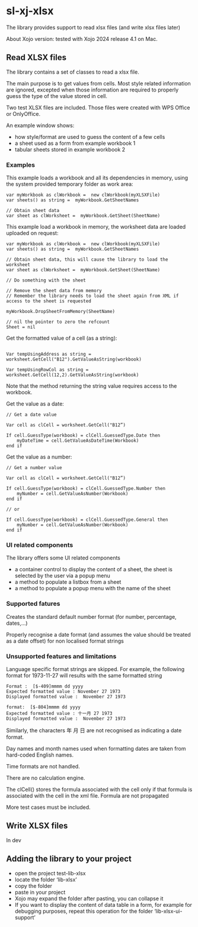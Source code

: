 # sl-xj-xlsx


The library provides support to read xlsx files (and write xlsx files later)

About Xojo version: tested with Xojo 2024 release 4.1 on Mac.

## Read XLSX files

The library contains a set of classes to read a xlsx file. 

The main purpose is to get values from cells. Most style related information are ignored, excepted when those information are required to properly guess the type of the value stored in cell. 

Two test XLSX files are included. Those files were created with WPS Office or OnlyOffice. 

An example window shows:

- how style/format are used to guess the content of a few cells
- a sheet used as a form from example workbook 1
- tabular sheets stored in example workbook 2

### Examples

This example loads a workbook and all its dependencies in memory, using the system provided temporary folder as work area:

```xojo
var myWorkbook as clWorkbook =  new clWorkbook(myXLSXFile)
var sheets() as string =  myWorkbook.GetSheetNames

// Obtain sheet data
var sheet as clWorksheet =  myWorkbook.GetSheet(SheetName)

```

This example load a workbook in memory, the worksheet data are loaded uploaded on request:

```xojo
var myWorkbook as clWorkbook =  new clWorkbook(myXLSXFile)
var sheets() as string =  myWorkbook.GetSheetNames

// Obtain sheet data, this will cause the library to load the worksheet
var sheet as clWorksheet =  myWorkbook.GetSheet(SheetName)

// Do something with the sheet

// Remove the sheet data from memory
// Remember the library needs to load the sheet again from XML if access to the sheet is requested

myWorkbook.DropSheetFromMemory(SheetName)

// nil the pointer to zero the refcount
Sheet = nil

```

Get the formatted value of a cell (as a string):

```xojo

Var tempUsingAddress as string = worksheet.GetCell("B12").GetValueAsString(workbook)

Var tempUsingRowCol as string = worksheet.GetCell(12,2).GetValueAsString(workbook)

```
Note that the method returning the string value requires access to the workbook.


Get the value as a date:

```xojo
// Get a date value

Var cell as clCell = worksheet.GetCell("B12”)

If cell.GuessType(workbook) = clCell.GuessedType.Date then
	myDateTime = cell.GetValueAsDateTime(Workbook)
end if

```

Get the value as a number:

```xojo
// Get a number value

Var cell as clCell = worksheet.GetCell("B12”)

If cell.GuessType(workbook) = clCell.GuessedType.Number then
	myNumber = cell.GetValueAsNumber(Workbook)
end if

// or 

If cell.GuessType(workbook) = clCell.GuessedType.General then
	myNumber = cell.GetValueAsNumber(Workbook)
end if

```

### UI related components

The library offers some UI related components

- a container control to display the content of a sheet, the sheet is selected by the user via a popup menu
- a method to populate a listbox from a sheet
- a method to populate a popup menu with the name of the sheet


### Supported fatures
Creates the standard default number format (for number, percentage, dates,…)


Properly recognise a date format (and assumes the value should be treated as a date offset) for non localised format strings



### Unsupported features and limitations
Language specific format strings are skipped. For example, the following format for 1973-11-27 will results with the same formatted string

```xojo
Format :  [$-409]mmmm dd yyyy
Expected formatted value : November 27 1973 
Displayed formatted value :  November 27 1973

format:  [$-804]mmmm dd yyyy
Expected formatted value : 十一月 27 1973
Displayed formatted value :  November 27 1973

```

Similarly, the characters 年 月 日 are not recognised as indicating a date format.

Day names and month names used when formatting dates are taken from` ` hard-coded English names.

Time formats are not handled.

There are no calculation engine.  

The clCell() stores the formula associated with the cell only if that formula is associated with the cell in the xml file. Formula are not propagated 

More test cases must be included.

## Write XLSX files
In dev


## Adding the library to your project

- open the project test-lib-xlsx
- locate the folder ‘lib-xlsx’
- copy the folder
- paste in your project
- Xojo may expand the folder after pasting, you can collapse it
- If you want to display the content of data table in a form, for example for debugging purposes, repeat this operation for the folder ‘lib-xlsx-ui-support’
